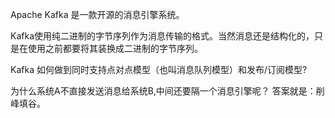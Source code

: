 Apache Kafka 是一款开源的消息引擎系统。

Kafka使用纯二进制的字节序列作为消息传输的格式。当然消息还是结构化的，只是在使用之前都要将其装换成二进制的字节序列。


Kafka 如何做到同时支持点对点模型（也叫消息队列模型）和发布/订阅模型?



为什么系统A不直接发送消息给系统B,中间还要隔一个消息引擎呢？
答案就是：削峰填谷。

